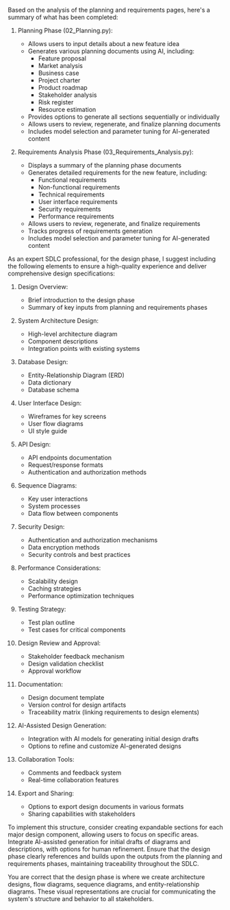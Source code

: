 Based on the analysis of the planning and requirements pages, here's a summary of what has been completed:

1. Planning Phase (02_Planning.py):
   - Allows users to input details about a new feature idea
   - Generates various planning documents using AI, including:
     - Feature proposal
     - Market analysis
     - Business case
     - Project charter
     - Product roadmap
     - Stakeholder analysis
     - Risk register
     - Resource estimation
   - Provides options to generate all sections sequentially or individually
   - Allows users to review, regenerate, and finalize planning documents
   - Includes model selection and parameter tuning for AI-generated content

2. Requirements Analysis Phase (03_Requirements_Analysis.py):
   - Displays a summary of the planning phase documents
   - Generates detailed requirements for the new feature, including:
     - Functional requirements
     - Non-functional requirements
     - Technical requirements
     - User interface requirements
     - Security requirements
     - Performance requirements
   - Allows users to review, regenerate, and finalize requirements
   - Tracks progress of requirements generation
   - Includes model selection and parameter tuning for AI-generated content

As an expert SDLC professional, for the design phase, I suggest including the following elements to ensure a high-quality experience and deliver comprehensive design specifications:

1. Design Overview:
   - Brief introduction to the design phase
   - Summary of key inputs from planning and requirements phases

2. System Architecture Design:
   - High-level architecture diagram
   - Component descriptions
   - Integration points with existing systems

3. Database Design:
   - Entity-Relationship Diagram (ERD)
   - Data dictionary
   - Database schema

4. User Interface Design:
   - Wireframes for key screens
   - User flow diagrams
   - UI style guide

5. API Design:
   - API endpoints documentation
   - Request/response formats
   - Authentication and authorization methods

6. Sequence Diagrams:
   - Key user interactions
   - System processes
   - Data flow between components

7. Security Design:
   - Authentication and authorization mechanisms
   - Data encryption methods
   - Security controls and best practices

8. Performance Considerations:
   - Scalability design
   - Caching strategies
   - Performance optimization techniques

9. Testing Strategy:
   - Test plan outline
   - Test cases for critical components

10. Design Review and Approval:
    - Stakeholder feedback mechanism
    - Design validation checklist
    - Approval workflow

11. Documentation:
    - Design document template
    - Version control for design artifacts
    - Traceability matrix (linking requirements to design elements)

12. AI-Assisted Design Generation:
    - Integration with AI models for generating initial design drafts
    - Options to refine and customize AI-generated designs

13. Collaboration Tools:
    - Comments and feedback system
    - Real-time collaboration features

14. Export and Sharing:
    - Options to export design documents in various formats
    - Sharing capabilities with stakeholders

To implement this structure, consider creating expandable sections for each major design component, allowing users to focus on specific areas. Integrate AI-assisted generation for initial drafts of diagrams and descriptions, with options for human refinement. Ensure that the design phase clearly references and builds upon the outputs from the planning and requirements phases, maintaining traceability throughout the SDLC.

You are correct that the design phase is where we create architecture designs, flow diagrams, sequence diagrams, and entity-relationship diagrams. These visual representations are crucial for communicating the system's structure and behavior to all stakeholders.